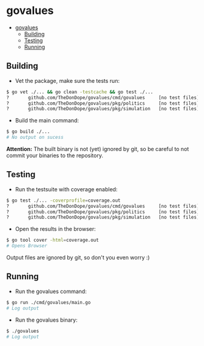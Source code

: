 # govalues

- [govalues](#govalues)
  - [Building](#building)
  - [Testing](#testing)
  - [Running](#running)

## Building

- Vet the package, make sure the tests run:

```bash
$ go vet ./... && go clean -testcache && go test ./...
?       github.com/TheDonDope/govalues/cmd/govalues     [no test files]
?       github.com/TheDonDope/govalues/pkg/politics     [no test files]
?       github.com/TheDonDope/govalues/pkg/simulation   [no test files]
```

- Build the main command:

```bash
$ go build ./...
# No output on sucess
```

**Attention:** The built binary is not (yet) ignored by git, so be careful to not commit your binaries to the repository.

## Testing

- Run the testsuite with coverage enabled:

```bash
$ go test ./... -coverprofile=coverage.out
?       github.com/TheDonDope/govalues/cmd/govalues     [no test files]
?       github.com/TheDonDope/govalues/pkg/politics     [no test files]
?       github.com/TheDonDope/govalues/pkg/simulation   [no test files]
```

- Open the results in the browser:

```bash
$ go tool cover -html=coverage.out
# Opens Browser
```

Output files are ignored by git, so don't you even worry :)

## Running

- Run the govalues command:

```bash
$ go run ./cmd/govalues/main.go
# Log output
```

- Run the govalues binary:

```bash
$ ./govalues
# Log output
```
